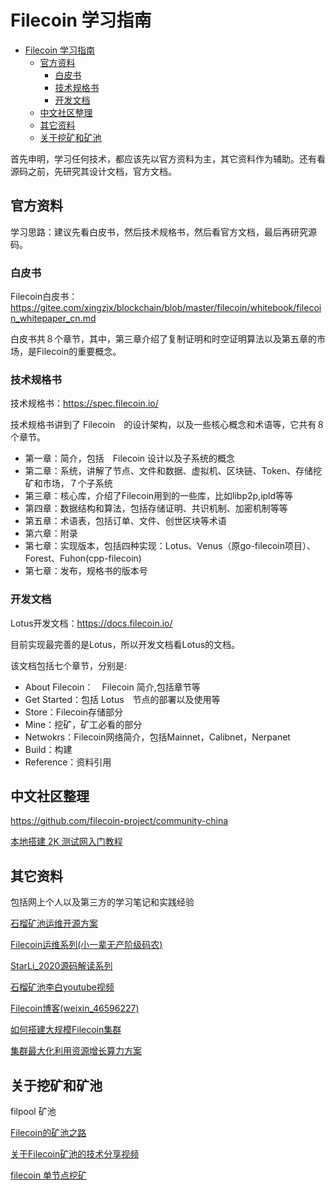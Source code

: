 # Filecoin 学习指南

- [Filecoin 学习指南](#filecoin-学习指南)
  - [官方资料](#官方资料)
    - [白皮书](#白皮书)
    - [技术规格书](#技术规格书)
    - [开发文档](#开发文档)
  - [中文社区整理](#中文社区整理)
  - [其它资料](#其它资料)
  - [关于挖矿和矿池](#关于挖矿和矿池)


首先申明，学习任何技术，都应该先以官方资料为主，其它资料作为辅助。还有看源码之前，先研究其设计文档，官方文档。

## 官方资料

学习思路：建议先看白皮书，然后技术规格书，然后看官方文档，最后再研究源码。

### 白皮书

Filecoin白皮书：https://gitee.com/xingzjx/blockchain/blob/master/filecoin/whitebook/filecoin_whitepaper_cn.md

白皮书共８个章节，其中，第三章介绍了复制证明和时空证明算法以及第五章的市场，是Filecoin的重要概念。


### 技术规格书

技术规格书：https://spec.filecoin.io/

技术规格书讲到了 Filecoin　的设计架构，以及一些核心概念和术语等，它共有８个章节。

- 第一章：简介，包括　Filecoin 设计以及子系统的概念
- 第二章：系统，讲解了节点、文件和数据、虚拟机、区块链、Token、存储挖矿和市场，７个子系统
- 第三章：核心库，介绍了Filecoin用到的一些库，比如libp2p,ipld等等
- 第四章：数据结构和算法，包括存储证明、共识机制、加密机制等等
- 第五章：术语表，包括订单、文件、创世区块等术语
- 第六章：附录
- 第七章：实现版本，包括四种实现：Lotus、Venus（原go-filecoin项目）、Forest、Fuhon(cpp-filecoin)
- 第七章：发布，规格书的版本号

### 开发文档

Lotus开发文档：https://docs.filecoin.io/

目前实现最完善的是Lotus，所以开发文档看Lotus的文档。

该文档包括七个章节，分别是:

- About Filecoin：　Filecoin 简介,包括章节等
- Get Started：包括 Lotus　节点的部署以及使用等
- Store：Filecoin存储部分
- Mine：挖矿，矿工必看的部分
- Netwokrs：Filecoin网络简介，包括Mainnet，Calibnet，Nerpanet
- Build：构建
- Reference：资料引用

## 中文社区整理

https://github.com/filecoin-project/community-china

[本地搭建 2K 测试网入门教程](https://github.com/filecoin-project/community-china/blob/master/documents/tutorial/local_2k_dev_tutorial/local_2k_dev_tutorial.md)

## 其它资料

包括网上个人以及第三方的学习笔记和实践经验

[石榴矿池运维开源方案](https://github.com/shannon-6block/lotus-miner)

[Filecoin运维系列(小一辈无产阶级码农)](https://www.r9it.com/)

[StarLi_2020源码解读系列](https://blog.csdn.net/starli2020/category_9758801.html?spm=1001.2014.3001.5482)

[石榴矿池李白youtube视频](https://www.youtube.com/channel/UCDPDdczcoVNNM-vWFxNT-9w/featured)

[Filecoin博客(weixin_46596227)](https://blog.csdn.net/weixin_46596227/category_11170000.html)

[如何搭建大规模Filecoin集群](https://mp.weixin.qq.com/s/koJ5QjOURT7ZS-WO60m-Dw)

[集群最大化利用资源增长算力方案](https://www.yuque.com/docs/share/8eae8a0b-e161-4a57-bc4c-11d7b2f13369)

## 关于挖矿和矿池

filpool 矿池

[Filecoin的矿池之路](https://www.jinse.com/news/blockchain/643989.html)

[关于Filecoin矿池的技术分享视频](https://www.bilibili.com/video/av840003306/)

[filecoin 单节点挖矿](https://nad128668.medium.com/comprehensive-guide-to-install-filecoin-mining-rig-8c95cb9613dc)